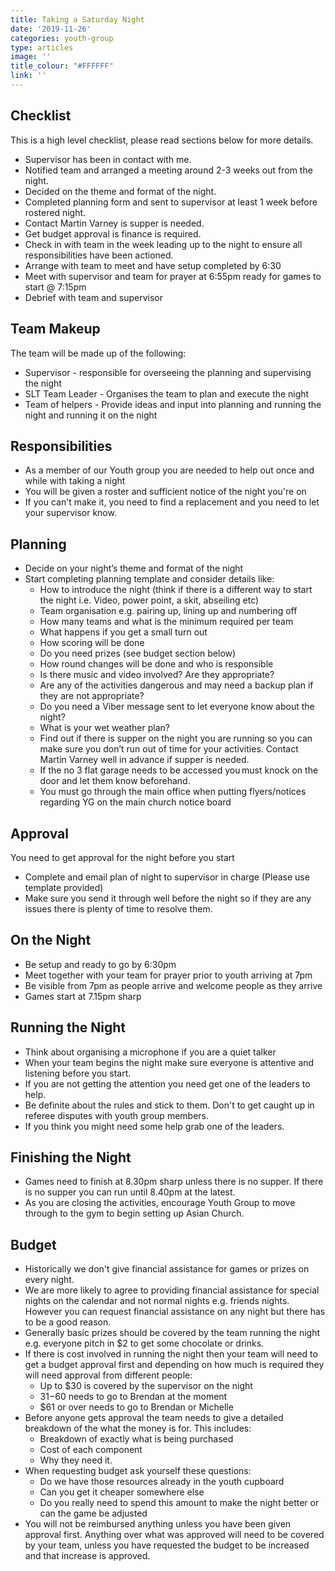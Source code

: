 ```yaml
---
title: Taking a Saturday Night
date: '2019-11-26'
categories: youth-group
type: articles
image: ''
title_colour: "#FFFFFF"
link: ''
---
```

## Checklist

This is a high level checklist, please read sections below for more details.

* Supervisor has been in contact with me.
* Notified team and arranged a meeting around 2-3 weeks out from the night.
* Decided on the theme and format of the night.
* Completed planning form and sent to supervisor at least 1 week before rostered night.
* Contact Martin Varney is supper is needed.
* Get budget approval is finance is required.
* Check in with team in the week leading up to the night to ensure all responsibilities have been actioned.
* Arrange with team to meet and have setup completed by 6:30
* Meet with supervisor and team for prayer at 6:55pm ready for games to start @ 7:15pm
* Debrief with team and supervisor

## Team Makeup

The team will be made up of the following: 

* Supervisor - responsible for overseeing the planning and supervising the night 
* SLT Team Leader - Organises the team to plan and execute the night 
* Team of helpers - Provide ideas and input into planning and running the night and running it on the night

## Responsibilities

* As a member of our Youth group you are needed to help out once and while with taking a night 
* You will be given a roster and sufficient notice of the night you're on 
* If you can't make it, you need to find a replacement and you need to let your supervisor know. 

## Planning

* Decide on your night’s theme and format of the night 
* Start completing planning template and consider details like:   
  * How to introduce the night (think if there is a different way to start the night i.e. Video, power point, a skit, abseiling etc)
  * Team organisation e.g. pairing up, lining up and numbering off
  * How many teams and what is the minimum required per team
  * What happens if you get a small turn out
  * How scoring will be done 
  * Do you need prizes (see budget section below) 
  * How round changes will be done and who is responsible 
  * Is there music and video involved? Are they appropriate?
  * Are any of the activities dangerous and may need a backup plan if they are not appropriate?
  * Do you need a Viber message sent to let everyone know about the night? 
  * What is your wet weather plan? 
  * Find out if there is supper on the night you are running so you can make sure you don’t run out of time for your activities. Contact Martin Varney well in advance if supper is needed.
  * If the no 3 flat garage needs to be accessed you must knock on the door and let them know beforehand.  
  * You must go through the main office when putting flyers/notices regarding YG on the main church notice board  

## Approval

You need to get approval for the night before you start

* Complete and email plan of night to supervisor in charge (Please use template provided)
* Make sure you send it through well before the night so if they are any issues there is plenty of time to resolve them.

## On the Night

* Be setup and ready to go by 6:30pm  
* Meet together with your team for prayer prior to youth arriving at 7pm
* Be visible from 7pm as people arrive and welcome people as they arrive
* Games start at 7.15pm sharp

## Running the Night

* Think about organising a microphone if you are a quiet talker 
* When your team begins the night make sure everyone is attentive and listening before you start.  
* If you are not getting the attention you need get one of the leaders to help. 
* Be definite about the rules and stick to them. Don't to get caught up in referee disputes with youth group members.  
* If you think you might need some help grab one of the leaders.  

## Finishing the Night

* Games need to finish at 8.30pm sharp unless there is no supper. If there is no supper you can run until 8.40pm at the latest.
* As you are closing the activities, encourage Youth Group to move through to the gym to begin setting up Asian Church.  

## Budget

* Historically we don't give financial assistance for games or prizes on every night.
* We are more likely to agree to providing financial assistance for special nights on the calendar and not normal nights e.g. friends nights. However you can request financial assistance on any night but there has to be a good reason.
* Generally basic prizes should be covered by the team running the night e.g. everyone pitch in $2 to get some chocolate or drinks. 
* If there is cost involved in running the night then your team will need to get a budget approval first and depending on how much is required they will need approval from different people: 
  * Up to $30 is covered by the supervisor on the night 
  * $31-$60 needs to go to Brendan at the moment
  * $61 or over needs to go to Brendan or Michelle 
* Before anyone gets approval the team needs to give a detailed breakdown of the what the money is for. This includes: 
  * Breakdown of exactly what is being purchased 
  * Cost of each component 
  * Why they need it. 
* When requesting budget ask yourself these questions: 
  * Do we have those resources already in the youth cupboard 
  * Can you get it cheaper somewhere else 
  * Do you really need to spend this amount to make the night better or can the game be adjusted 
* You will not be reimbursed anything unless you have been given approval first. Anything over what was approved will need to be covered by your team, unless you have requested the budget to be increased and that increase is approved.
